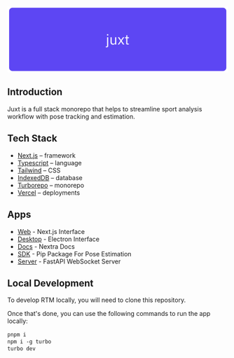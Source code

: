 <div align="center">
  <p>
    <a align="center" href="" target="_blank">
      <img
        width="850"
        src="https://raw.githubusercontent.com/ziqinyeow/juxt/main/asset/juxt-banner.png"
      >
    </a>
  </p>
</div>

<!-- # Juxt -->

## Introduction

Juxt is a full stack monorepo that helps to streamline sport analysis workflow with pose tracking and estimation.

## Tech Stack

- [Next.js](https://nextjs.org/) – framework
- [Typescript](https://www.typescriptlang.org/) – language
- [Tailwind](https://tailwindcss.com/) – CSS
- [IndexedDB](https://developer.mozilla.org/en-US/docs/Web/API/IndexedDB_API) – database
- [Turborepo](https://turbo.build/repo) – monorepo
- [Vercel](https://vercel.com/) – deployments

## Apps

- [Web](./apps/web/) - Next.js Interface
- [Desktop](./apps/desktop/) - Electron Interface
- [Docs](./apps/docs/) - Nextra Docs
- [SDK](./apps/sdk/) - Pip Package For Pose Estimation
- [Server](./apps/server/) - FastAPI WebSocket Server

## Local Development

To develop RTM locally, you will need to clone this repository.

Once that's done, you can use the following commands to run the app locally:

```
pnpm i
npm i -g turbo
turbo dev
```

<!-- ![Alt](https://repobeats.axiom.co/api/embed/2f39348ed381d16e07997a9790c41fb503330a9c.svg "Repobeats analytics image") -->
